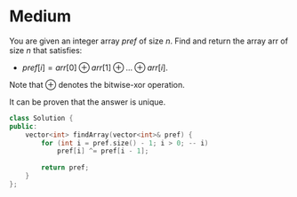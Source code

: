 # Medium

You are given an integer array $pref$ of size $n$. Find and return the array arr of size $n$ that satisfies:

- $pref[i] = arr[0] \oplus arr[1] \oplus \dots \oplus arr[i]$.

Note that $\oplus$ denotes the bitwise-xor operation.

It can be proven that the answer is unique.

```cpp
class Solution {
public:
    vector<int> findArray(vector<int>& pref) {
        for (int i = pref.size() - 1; i > 0; -- i)
            pref[i] ^= pref[i - 1];
        
        return pref;
    }
};
```
